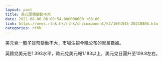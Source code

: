 ```yaml
---
layout: post
title: 美元匯價變動不大
date: 2021-08-06 06:09:54.000000000 +08:00
link: https://news.rthk.hk/rthk/ch/component/k2/1604545-20210806.htm
categories: rthk
---
```


美元兌一籃子貨幣變動不大，市場注視今晚公布的就業數據。

英鎊兌美元在1.393水平，歐元兌美元報1.183以上，美元兌日圓升至109.8左右。

